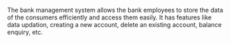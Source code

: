 The bank management system allows the bank employees to store the data of the consumers efficiently and access them easily. It has features like data updation, creating a new account, delete an existing account, balance enquiry, etc. 
